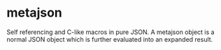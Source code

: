 # metajson
Self referencing and C-like macros in pure JSON. A metajson object is a normal JSON object which is further evaluated into an expanded result.
